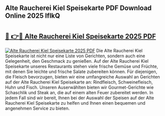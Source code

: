 ## Alte Raucherei Kiel Speisekarte PDF Download Online 2025 lflkQ

# <h2><a href="http://gc7oy3.nevu.top/?p=Alte+Raucherei+Kiel+Speisekarte">🔗 👉🔴 Alte Raucherei Kiel Speisekarte 2025 PDF</a></h2>

[![Alte Raucherei Kiel Speisekarte 2025 PDF](https://i.imgur.com/dBaPXMq.png)](http://gc7oy3.nevu.top/?p=Alte+Raucherei+Kiel+Speisekarte)
Die Alte Raucherei Kiel Speisekarte ist nicht nur eine Liste von Gerichten, sondern auch eine Gelegenheit, den Geschmack zu genießen. Auf der Alte Raucherei Kiel Speisekarte unseres Restaurants stehen viele frische Gemüse und Früchte, mit denen Sie leichte und frische Salate zubereiten können. Für diejenigen, die Fleisch bevorzugen, bieten wir eine umfangreiche Auswahl an Gerichten auf der Alte Raucherei Kiel Speisekarte an: Rindfleisch, Schweinefleisch, Huhn und Fisch. Unseren Auserwählten bieten wir Gourmet-Gerichte wie Schaschlik und Steak an, die auf einem alten Feuer zubereitet werden. In jedem Fall sind wir bereit, Ihnen bei der Auswahl der Speisen auf der Alte Raucherei Kiel Speisekarte zu helfen und Ihnen einen bequemen und angenehmen Service zu bieten.
